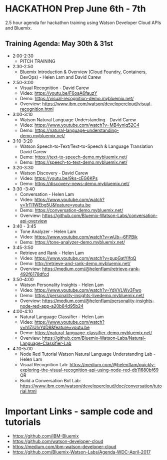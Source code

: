 # HACKATHON Prep June 6th - 7th 
2.5 hour agenda for hackathon training using Watson Developer Cloud APIs and Bluemix. 

## Training Agenda: May 30th & 31st 

* 2:00-2:30 
  * PITCH TRAINING
* 2:30-2:50 
  * Bluemix Introduction & Overview (Cloud Foundry, Containers, DevOps) - Helen Lam and David Carew 
* 2:50-3:00 
  * Visual Recognition - David Carew 
  * Video: https://youtu.be/F6oaA6fauzY
  * Demo: https://visual-recognition-demo.mybluemix.net/
  * Overview: https://www.ibm.com/watson/developercloud/visual-recognition.html
* 3:00-3:10 
  * Watson Natural Language Understanding - David Carew
  * Video: https://www.youtube.com/watch?v=MB4ynlq52C4
  * Demo: https://natural-language-understanding-demo.mybluemix.net/ 
* 3:10-3:20 
  * Watson Speech-to-Text/Text-to-Speech & Language Translation David Carew
  * Demo: https://text-to-speech-demo.mybluemix.net/
  * Demo: https://speech-to-text-demo.mybluemix.net/
* 3:20-3:30 
  * Watson Discovery - David Carew
  * Video: https://youtu.be/9ks-cEG6KPs
  * Demo: https://discovery-news-demo.mybluemix.net/
* 3:30 -3:40 
  * Conversation - Helen Lam
  * Video: https://www.youtube.com/watch?v=1rTl1WEbg5U&feature=youtu.be
  * Demo: https://conversation-demo.mybluemix.net/
  * Overview: https://github.com/Bluemix-Watson-Labs/conversation-api-overview 
* 3:40 - 3:45
  * Tone Analyzer - Helen Lam
  * Video: https://www.youtube.com/watch?v=wUb--6FPBik
  * Demo: https://tone-analyzer-demo.mybluemix.net/
* 3:45-3:50 
  * Retrieve and Rank - Helen Lam
  * Video: https://www.youtube.com/watch?v=pupGatYlfqQ
  * Demo: http://retrieve-and-rank-demo.mybluemix.net/
  * Overview: https://medium.com/@helenflam/retrieve-rank-492f6178dfcd
* 3:50-4:00 
  * Watson Personality Insights - Helen Lam 
  * Video: https://www.youtube.com/watch?v=YdVVLWv3Fwo
  * Demo: https://personality-insights-livedemo.mybluemix.net/
  * Overview: https://medium.com/@helenflam/personality-insights-node-red-app-a20b84d95b24
* 4:00-4:10 
  * Natural Language Classifier - Helen Lam
  * Video: https://www.youtube.com/watch?v=h1ZiUIvYdD8&feature=youtu.be
  * Demo: https://natural-language-classifier-demo.mybluemix.net/
  * Overview: https://github.com/Bluemix-Watson-Labs/Natural-Language-Classifier-Lab
* 4:10-5:00 
  * Node Red Tutorial Watson Natural Language Understanding Lab - Helen Lam
  * Visual Recognition Lab: https://medium.com/@helenflam/quickly-exploring-the-visual-recognition-api-using-node-red-db11680bf69
    OR 
  * Build a Conversation Bot Lab: https://www.ibm.com/watson/developercloud/doc/conversation/tutorial.html

# Important Links - sample code and tutorials
* https://github.com/IBM-Bluemix
* https://github.com/watson-developer-cloud
* https://medium.com/ibm-watson-developer-cloud
* https://github.com/Bluemix-Watson-Labs/Agenda-WDC-April-2017




